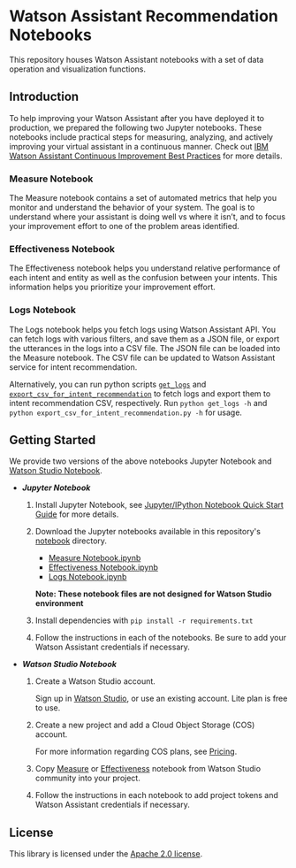 # Watson Assistant Recommendation Notebooks

This repository houses Watson Assistant notebooks with a set of data operation and visualization functions.

## Introduction
To help improving your Watson Assistant after you have deployed it to production, we prepared the following two Jupyter notebooks. These notebooks include practical steps for measuring, analyzing, and actively improving your virtual assistant in a continuous manner. Check out [IBM Watson Assistant Continuous Improvement Best Practices](https://github.com/watson-developer-cloud/assistant-improve-recommendations-notebook/raw/master/notebook/IBM%20Watson%20Assistant%20Continuous%20Improvement%20Best%20Practices.pdf) for more details.

### Measure Notebook 
The Measure notebook contains a set of automated metrics that help you monitor and understand the behavior of your system. The goal is to understand where your assistant is doing well vs where it isn’t, and to focus your improvement effort to one of the problem areas identified. 

### Effectiveness Notebook 
The Effectiveness notebook helps you understand relative performance of each intent and entity as well as the confusion between your intents. This information helps you prioritize your improvement effort. 

### Logs Notebook
The Logs notebook helps you fetch logs using Watson Assistant API.  You can fetch logs with various filters, and save them as a JSON file, or export the utterances in the logs into a CSV file.  The JSON file can be loaded into the Measure notebook.  The CSV file can be updated to Watson Assistant service for intent recommendation.  

Alternatively, you can run python scripts [`get_logs`](https://github.com/watson-developer-cloud/assistant-improve-recommendations-notebook/blob/master/src/main/python/get_logs.py) and [`export_csv_for_intent_recommendation`](https://github.com/watson-developer-cloud/assistant-improve-recommendations-notebook/blob/master/src/main/python/export_csv_for_intent_recommendation.py) to fetch logs and export them to intent recommendation CSV, respectively.  Run `python get_logs -h` and `python export_csv_for_intent_recommendation.py -h` for usage.

## Getting Started

We provide two versions of the above notebooks Jupyter Notebook and [Watson Studio Notebook](https://dataplatform.cloud.ibm.com/docs/content/wsj/analyze-data/notebooks-parent.html).

- _**Jupyter Notebook**_

    1. Install Jupyter Notebook, see [Jupyter/IPython Notebook Quick Start Guide](https://jupyter-notebook-beginner-guide.readthedocs.io/en/latest/install.html) for more details.

    2. Download the Jupyter notebooks available in this repository's [notebook](https://github.com/watson-developer-cloud/assistant-improve-recommendations-notebook/tree/master/notebook) directory. 
    
       - [Measure Notebook.ipynb](https://github.com/watson-developer-cloud/assistant-improve-recommendations-notebook/blob/master/notebook/Measure%20Notebook.ipynb)
       - [Effectiveness Notebook.ipynb](https://github.com/watson-developer-cloud/assistant-improve-recommendations-notebook/blob/master/notebook/Effectiveness%20Notebook.ipynb)
       - [Logs Notebook.ipynb](https://github.com/watson-developer-cloud/assistant-improve-recommendations-notebook/blob/master/notebook/Logs%20Notebook.ipynb)
       
       __Note: These notebook files are not designed for Watson Studio environment__
       
    3. Install dependencies with `pip install -r requirements.txt`

    4. Follow the instructions in each of the notebooks. Be sure to add your Watson Assistant credentials if necessary.

- _**Watson Studio Notebook**_
    
    1. Create a Watson Studio account.
    
       Sign up in [Watson Studio](https://www.ibm.com/cloud/watson-studio), or use an existing account. Lite plan is free to use.

    2. Create a new project and add a Cloud Object Storage (COS) account.
    
       For more information regarding COS plans, see [Pricing](https://www.ibm.com/cloud-computing/bluemix/pricing-object-storage).

    3. Copy [Measure](https://dataplatform.cloud.ibm.com/exchange/public/entry/view/133dfc4cd1480bbe4eaa78d3f635e568) or  [Effectiveness](https://dataplatform.cloud.ibm.com/exchange/public/entry/view/133dfc4cd1480bbe4eaa78d3f636921c) notebook from Watson Studio community into your project.
    
    4. Follow the instructions in each notebook to add project tokens and Watson Assistant credentials if necessary.

## License

This library is licensed under the [Apache 2.0 license](http://www.apache.org/licenses/LICENSE-2.0).
